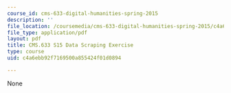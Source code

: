 ```yaml
---
course_id: cms-633-digital-humanities-spring-2015
description: ''
file_location: /coursemedia/cms-633-digital-humanities-spring-2015/c4a6ebb92f7169500a855424f01d0894_MITCMS_633S15_Data_Scrape.pdf
file_type: application/pdf
layout: pdf
title: CMS.633 S15 Data Scraping Exercise
type: course
uid: c4a6ebb92f7169500a855424f01d0894

---
```

None